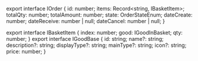 export interface IOrder {
    id: number;
    items: Record<string, IBasketItem>;
    totalQty: number;
    totalAmount: number;
    state: OrderStateEnum;
    dateCreate: number;
    dateReceive: number | null;
    dateCancel: number | null;
}

export interface IBasketItem {
    index: number;
    good: IGoodInBasket;
    qty: number;
}
export interface IGoodBase {
    id: string;
    name?: string;
    description?: string;
    displayType?: string;
    mainType?: string;
    icon?: string;
    price: number;
}
